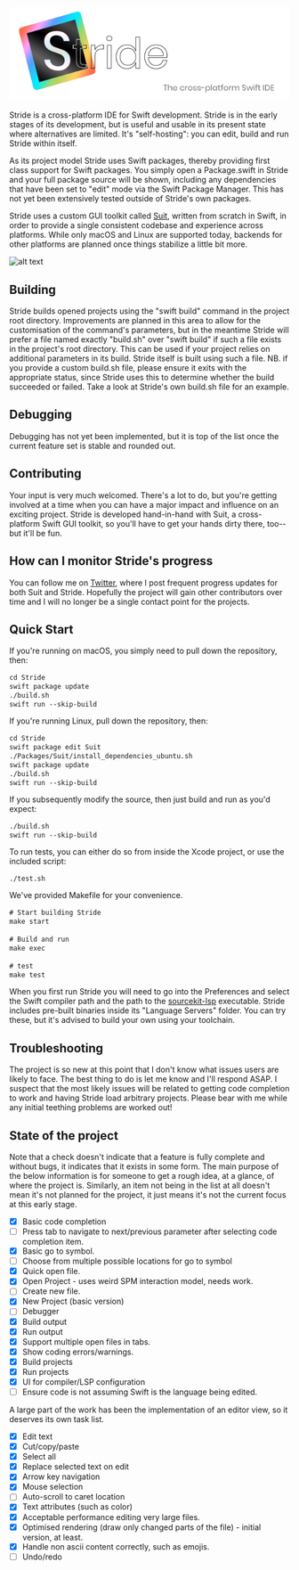 ![alt text](./PromoImages/stride_banner.png "Stride: a cross platform Swift IDE")

Stride is a cross-platform IDE for Swift development.  Stride is in the early stages of its development, but is useful and usable in its present state where alternatives are limited.  It's "self-hosting": you can edit, build and run Stride within itself.

As its project model Stride uses Swift packages, thereby providing first class support for Swift packages.  You simply open a Package.swift in Stride and your full package source will be shown, including any dependencies that have been set to "edit" mode via the Swift Package Manager.  This has not yet been extensively tested outside of Stride's own packages.

Stride uses a custom GUI toolkit called [Suit](https://github.com/pmacro/Suit), written from scratch in Swift, in order to provide a single consistent codebase and experience across platforms.  While only macOS and Linux are supported today, backends for other platforms are planned once things stabilize a little bit more.

![alt text](./PromoImages/stride_preview.gif "Preview of Stride on Ubuntu")

## Building

Stride builds opened projects using the "swift build" command in the project root directory.  Improvements are planned in this area to allow for the customisation of the command's parameters, but in the meantime Stride will prefer a file named exactly "build.sh" over "swift build" if such a file exists in the project's root directory. This can be used if your project relies on additional parameters in its build.  Stride itself is built using such a file.  NB. if you provide a custom build.sh file, please ensure it exits with the appropriate status, since Stride uses this to determine whether the build succeeded or failed.  Take a look at Stride's own build.sh file for an example.

## Debugging

Debugging has not yet been implemented, but it is top of the list once the current feature set is stable and rounded out.

## Contributing

Your input is very much welcomed.  There's a lot to do, but you're getting involved at a time when you can have a major impact and influence on an exciting project.  Stride is developed hand-in-hand with Suit, a cross-platform Swift GUI toolkit, so you'll have to get your hands dirty there, too--but it'll be fun.

## How can I monitor Stride's progress

You can follow me on [Twitter](https://twitter.com/saniceadonut), where I post frequent progress updates for both Suit and Stride.  Hopefully the project will gain other contributors over time and I will no longer be a single contact point for the projects.

## Quick Start

If you're running on macOS, you simply need to pull down the repository, then:

    cd Stride
    swift package update
    ./build.sh
    swift run --skip-build

If you're running Linux, pull down the repository, then:

    cd Stride
    swift package edit Suit
    ./Packages/Suit/install_dependencies_ubuntu.sh
    swift package update
    ./build.sh
    swift run --skip-build

If you subsequently modify the source, then just build and run as you'd expect:

    ./build.sh
    swift run --skip-build
    
To run tests, you can either do so from inside the Xcode project, or use the included script:

    ./test.sh

We've provided Makefile for your convenience.

    # Start building Stride
    make start

    # Build and run
    make exec

    # test 
    make test

When you first run Stride you will need to go into the Preferences and select the Swift compiler path and the path to the [sourcekit-lsp](https://github.com/apple/sourcekit-lsp) executable.  Stride includes pre-built binaries inside its "Language Servers" folder.  You can try these, but it's advised to build your own using your toolchain.

## Troubleshooting

The project is so new at this point that I don't know what issues users are likely to face.  The best thing to do is let me know and I'll respond ASAP.  I suspect that the most likely issues will be related to getting code completion to work and having Stride load arbitrary projects.  Please bear with me while any initial teething problems are worked out!

## State of the project

Note that a check doesn't indicate that a feature is fully complete and without bugs, it indicates that it exists in some form.  The main purpose of the below information is for someone to get a rough idea, at a glance, of where the project is.  Similarly, an item not being in the list at all doesn't mean it's not planned for the project, it just means it's not the current focus at this early stage.

- [x] Basic code completion
- [ ] Press tab to navigate to next/previous parameter after selecting code completion item.
- [x] Basic go to symbol.
- [ ] Choose from multiple possible locations for go to symbol
- [x] Quick open file.
- [x] Open Project - uses weird SPM interaction model, needs work.
- [ ] Create new file.
- [x] New Project (basic version)
- [ ] Debugger
- [x] Build output
- [x] Run output
- [x] Support multiple open files in tabs.
- [x] Show coding errors/warnings.
- [x] Build projects
- [x] Run projects
- [x] UI for compiler/LSP configuration
- [ ] Ensure code is not assuming Swift is the language being edited.

A large part of the work has been the implementation of an editor view, so it deserves its own task list.

- [x] Edit text
- [x] Cut/copy/paste
- [x] Select all
- [x] Replace selected text on edit
- [x] Arrow key navigation
- [x] Mouse selection
- [ ] Auto-scroll to caret location
- [x] Text attributes (such as color)
- [x] Acceptable performance editing very large files.
- [x] Optimised rendering (draw only changed parts of the file) - initial version, at least.
- [x] Handle non ascii content correctly, such as emojis. 
- [ ] Undo/redo